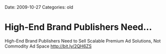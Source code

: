 Date: 2009-10-27
Categories: old

# High-End Brand Publishers Need...

High-End Brand Publishers Need to Sell Scalable Premium Ad Solutions, Not Commodity Ad Space <a href="http://bit.ly/2QH6ZS" rel="nofollow">http://bit.ly/2QH6ZS</a>
